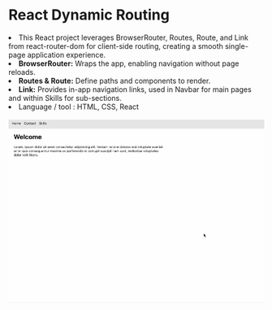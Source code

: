 <h1>React Dynamic Routing</h1>
<li>This React project leverages BrowserRouter, Routes, Route, and Link from react-router-dom for client-side routing, creating a smooth single-page application experience.</li>
<li><b>BrowserRouter:</b> Wraps the app, enabling navigation without page reloads.</li>
<li><b>Routes & Route:</b> Define paths and components to render.</li>
<li><b>Link:</b> Provides in-app navigation links, used in Navbar for main pages and within Skills for sub-sections.</li>
<li>Language / tool : HTML, CSS, React</li>
<br/>
<img src="reactrouter.gif">
